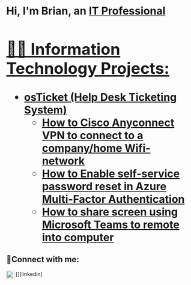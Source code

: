 <h1>Hi, I'm Brian, an <a href="https://linkedin.com/in/Josh">IT Professional

<h2>👨‍💻 Information Technology Projects:</h2>

- <b>osTicket (Help Desk Ticketing System)</b>
  - [How to Cisco Anyconnect VPN to connect to a company/home Wifi- network](https://github.com/joshmadakorcc/osticket-prereqs)
  - [How to Enable self-service password reset in Azure Multi-Factor Authentication](https://github.com/joshmadakorcc/post-install-config)
  - [How to share screen using Microsoft Teams to remote into computer](https://github.com/joshmadakorcc/ticket-lifecycle)


<h2>🤳Connect with me:</h2>

[<img align="left" alt="Josh | LinkedIn" width="22px" src="https://cdn.jsdelivr.net/npm/simple-icons@v3/icons/linkedin.svg" />][linkedin]
